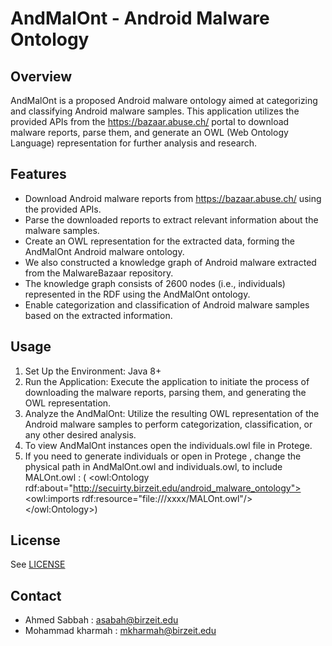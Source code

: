 # AndMalOnt - Android Malware Ontology

## Overview
AndMalOnt is a proposed Android malware ontology aimed at categorizing and classifying Android malware samples. This application utilizes the provided APIs from the https://bazaar.abuse.ch/ portal to download malware reports, parse them, and generate an OWL (Web Ontology Language) representation for further analysis and research.

## Features
- Download Android malware reports from https://bazaar.abuse.ch/ using the provided APIs.
- Parse the downloaded reports to extract relevant information about the malware samples.
- Create an OWL representation for the extracted data, forming the AndMalOnt Android malware ontology.
- We also constructed a knowledge graph of Android malware extracted from the MalwareBazaar repository. 
- The knowledge graph consists of 2600 nodes (i.e., individuals) represented in the RDF using the AndMalOnt ontology.
- Enable categorization and classification of Android malware samples based on the extracted information.

## Usage
1. Set Up the Environment: Java 8+
2. Run the Application: Execute the application to initiate the process of downloading the malware reports, parsing them, and generating the OWL representation.
3. Analyze the AndMalOnt: Utilize the resulting OWL representation of the Android malware samples to perform categorization, classification, or any other desired analysis.
4. To view AndMalOnt instances open the individuals.owl file in Protege.
5. If you need to generate individuals or open in Protege , change the physical path in AndMalOnt.owl and individuals.owl, to include MALOnt.owl :
  ( <owl:Ontology rdf:about="http://secuirty.birzeit.edu/android_malware_ontology">
   <owl:imports rdf:resource="file:///xxxx/MALOnt.owl"/>
   </owl:Ontology>) 


## License
See [LICENSE](LICENSE)

## Contact
- Ahmed Sabbah : asabah@birzeit.edu
- Mohammad kharmah : mkharmah@birzeit.edu


